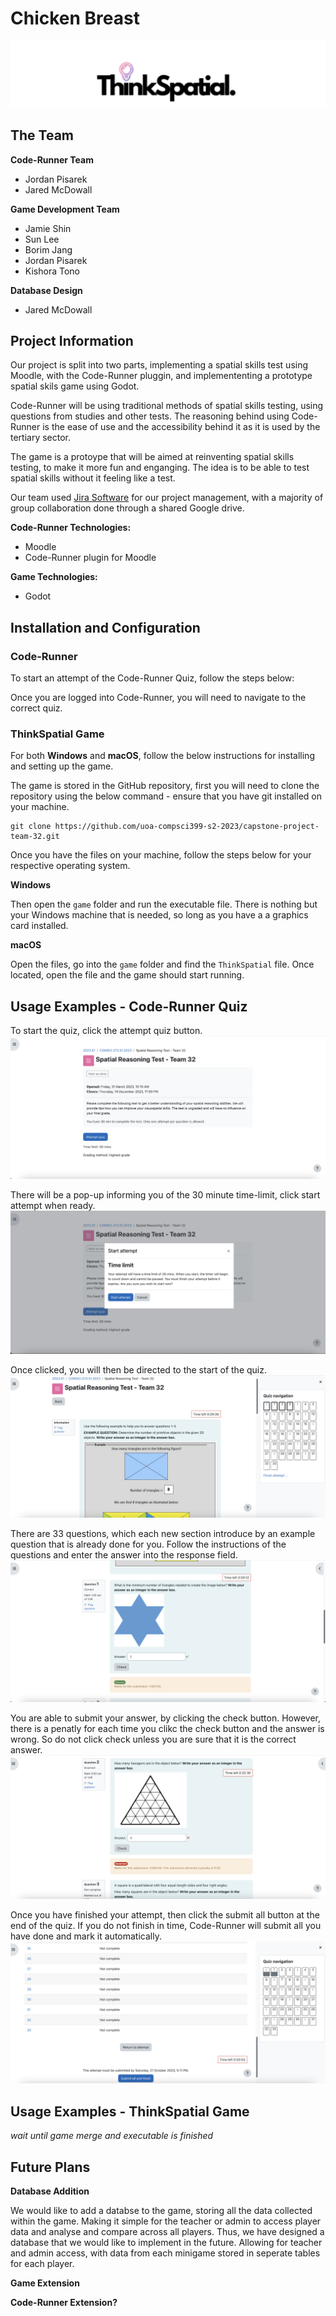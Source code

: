 # Chicken Breast

![](./markdown/team-logo.png)

## The Team

**Code-Runner Team**
- Jordan Pisarek
- Jared McDowall

**Game Development Team**
- Jamie Shin
- Sun Lee
- Borim Jang
- Jordan Pisarek
- Kishora Tono

**Database Design**
- Jared McDowall

## Project Information
Our project is split into two parts, implementing a spatial skills test using Moodle, with the Code-Runner pluggin, and implemententing a prototype spatial skils game using Godot.

Code-Runner will be using traditional methods of spatial skills testing, using questions from studies and other tests. The reasoning behind using Code-Runner is the ease of use and the accessibility behind it as it is used by the tertiary sector. 

The game is a protoype that will be aimed at reinventing spatial skills testing, to make it more fun and enganging. The idea is to be able to test spatial skills without it feeling like a test. 

Our team used [Jira Software](https://spatial-skills-testing.atlassian.net/jira/software/projects/CBSST/boards/1) for our project management, with a majority of group collaboration done through a shared Google drive.

**Code-Runner Technologies:**
- Moodle
- Code-Runner plugin for Moodle

**Game Technologies:**
- Godot

## Installation and Configuration

### Code-Runner
To start an attempt of the Code-Runner Quiz, follow the steps below:

Once you are logged into Code-Runner, you will need to navigate to the correct quiz.

### ThinkSpatial Game

For both **Windows** and **macOS**, follow the below instructions for installing and setting up the game.

The game is stored in the GitHub repository, first you will need to clone the repository using the below command - ensure that you have git installed on your machine.

```
git clone https://github.com/uoa-compsci399-s2-2023/capstone-project-team-32.git
```
Once you have the files on your machine, follow the steps below for your respective operating system.

**Windows**

Then open the `game` folder and run the executable file. There is nothing but your Windows machine that is needed, so long as you have a a graphics card installed.

**macOS**

Open the files, go into the `game` folder and find the `ThinkSpatial` file. Once located, open the file and the game should start running.

## Usage Examples - Code-Runner Quiz
To start the quiz, click the attempt quiz button.
![](./markdown/coderunner-1.png)

There will be a pop-up informing you of the 30 minute time-limit, click start attempt when ready.
![](./markdown/coderunner2.png)

Once clicked, you will then be directed to the start of the quiz.
![](./markdown/coderunner3.png)

There are 33 questions, which each new section introduce by an example question that is already done for you. Follow the instructions of the questions and enter the answer into the response field.
![](./markdown/coderunner4.png)

You are able to submit your answer, by clicking the check button. However, there is a penatly for each time you clikc the check button and the answer is wrong. So do not click check unless you are sure that it is the correct answer.
![](./markdown/coderunner5.png)

Once you have finished your attempt, then click the submit all button at the end of the quiz. If you do not finish in time, Code-Runner will submit all you have done and mark it automatically.
![](./markdown/coderunner6.png)

## Usage Examples - ThinkSpatial Game

*wait until game merge and executable is finished*

## Future Plans

**Database Addition**

We would like to add a databse to the game, storing all the data collected within the game. Making it simple for the teacher or admin to access player data and analyse and compare across all players. Thus, we have designed a database that we would like to implement in the future. Allowing for teacher and admin access, with data from each minigame stored in seperate tables for each player.

**Game Extension**

**Code-Runner Extension?**

